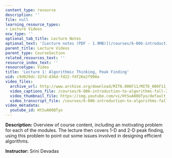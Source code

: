 ```yaml
---
content_type: resource
description: ''
file: null
learning_resource_types:
- Lecture Videos
ocw_type: ''
optional_tab_title: Lecture Notes
optional_text: '[Lecture notes (PDF - 1.9MB)](/courses/6-006-introduction-to-algorithms-fall-2011/resources/mit6_006f11_lec01)'
parent_title: Lecture Videos
parent_type: CourseSection
related_resources_text: ''
resource_index_text: ''
resourcetype: Video
title: 'Lecture 1: Algorithmic Thinking, Peak Finding'
uid: c9d029dc-32fd-d36d-fd22-fdf26e2f990a
video_files:
  archive_url: http://www.archive.org/download/MIT6.006F11/MIT6_006F11_lec01_300k.mp4
  video_captions_file: /courses/6-006-introduction-to-algorithms-fall-2011/f219ea40335d59aca990a5e0d99cdc6d_HtSuA80QTyo.vtt
  video_thumbnail_file: https://img.youtube.com/vi/HtSuA80QTyo/default.jpg
  video_transcript_file: /courses/6-006-introduction-to-algorithms-fall-2011/e0e15581a79266c52032ca8bb7733c5d_HtSuA80QTyo.pdf
video_metadata:
  youtube_id: HtSuA80QTyo
---
```


**Description:** Overview of course content, including an motivating problem for each of the modules. The lecture then covers 1-D and 2-D peak finding, using this problem to point out some issues involved in designing efficient algorithms.

**Instructor:** Srini Devadas